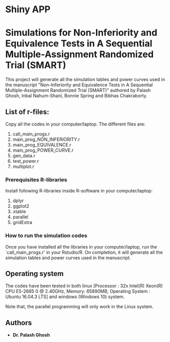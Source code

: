 
# Shiny APP


# Simulations for Non-Inferiority and Equivalence Tests in A Sequential Multiple-Assignment Randomized Trial (SMART)

This project will generate all the simulation tables and power curves used in the manuscript
"Non-Inferiority and Equivalence Tests in A Sequential Multiple-Assignment Randomized Trial (SMART)" 
authored by Palash Ghosh, Inbal Nahum-Shani, Bonnie Spring and Bibhas Chakraborty.

## List of r-files:

Copy all the codes in your computer/laptop. The different files are:

1. call_main_progs.r
2. main_prog_NON_INFERIORITY.r
3. main_prog_EQUIVALENCE.r
4. main_prog_POWER_CURVE.r
5. gen_data.r
6. test_power.r
7. multiplot.r



### Prerequisites R-libraries

Install following R-libraries inside R-software in your computer/laptop:

  1. dplyr
  2. ggplot2
  3. xtable
  4. parallel
  5. gridExtra


### How to run the simulation codes

Once you have installed all the libraries in your computer/laptop, run the `call_main_progs.r' in your Rstudio/R. 
On completion, it will generate all the simulation tables and power curves used in the manuscript. 


## Operating system

The codes have been tested in both linux [Processor	: 32x Intel(R) Xeon(R) CPU E5-2665 0 @ 2.40GHz, 
Memory: 65890MB, Operating System	: Ubuntu 16.04.3 LTS] and windows (Windows 10) system. 

Note that, the parallel programming will only work in the Linux system.


## Authors

* **Dr. Palash Ghosh** 


